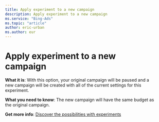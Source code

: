 ```yaml
---
title: Apply experiment to a new campaign
description: Apply experiment to a new campaign
ms.service: "Bing-Ads"
ms.topic: "article"
author: eric-urban
ms.author: eur
---
```


# Apply experiment to a new campaign

**What it is**: With this option, your original campaign will be paused and a new campaign will be created with all of the current settings for this experiment.

**What you need to know**: The new campaign will have the same budget as the original campaign.

**Get more info**: [Discover the possibilities with experiments](../hlp_BA_CONC_Experiments_About.md)


